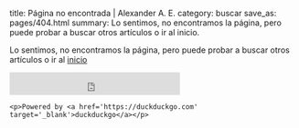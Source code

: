 title: Página no encontrada | Alexander A. E.
category: buscar
save_as: pages/404.html
summary: Lo sentimos, no encontramos la página, pero puede probar a buscar otros artículos o ir al inicio.

Lo sentimos, no encontramos la página, pero puede probar a buscar otros artículos o ir al [inicio](/)

<div class='search-box'>
    <iframe src="https://duckduckgo.com/search.html?width=240&site=https://alexanderae.com/&prefill=El que busca .. encuentra&focus=yes" style="overflow:hidden;margin:0;padding:0;width:298px;height:40px;" frameborder="0"></iframe>

    <p>Powered by <a href='https://duckduckgo.com' target='_blank'>duckduckgo</a></p>
</div>
